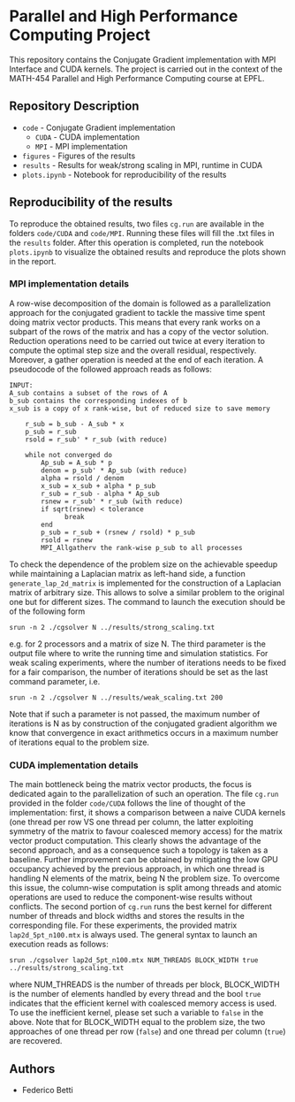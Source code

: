 # Parallel and High Performance Computing Project

This repository contains the Conjugate Gradient
implementation with MPI Interface and CUDA kernels. The
project is carried out in the context of the
MATH-454 Parallel and High Performance Computing course at EPFL.

## Repository Description
- `code` - Conjugate Gradient implementation
  - `CUDA` - CUDA implementation
  - `MPI` - MPI implementation
- `figures` - Figures of the results
- `results` - Results for weak/strong scaling in MPI, runtime in CUDA
- `plots.ipynb` - Notebook for reproducibility of the results 

## Reproducibility of the results
To reproduce the obtained results, two files `cg.run` are available in the folders
`code/CUDA` and `code/MPI`. Running these files will fill the .txt files
in the `results` folder. After this operation is completed, run the notebook
`plots.ipynb` to visualize the obtained results and reproduce the plots
shown in the report.

### MPI implementation details
A row-wise decomposition of the domain is followed as a parallelization
approach for the conjugated gradient to tackle the massive time spent doing
matrix vector products. This means that every rank works on a subpart 
of the rows of the matrix and has a copy of the vector solution. Reduction
operations need to be carried out twice at every iteration to compute
the optimal step size and the overall residual, respectively. Moreover, a gather
operation is needed at the end of each iteration. A pseudocode of the followed
approach reads as follows:
```
INPUT: 
A_sub contains a subset of the rows of A
b_sub contains the corresponding indexes of b
x_sub is a copy of x rank-wise, but of reduced size to save memory

    r_sub = b_sub - A_sub * x
    p_sub = r_sub
    rsold = r_sub' * r_sub (with reduce)

    while not converged do
        Ap_sub = A_sub * p
        denom = p_sub' * Ap_sub (with reduce)
        alpha = rsold / denom
        x_sub = x_sub + alpha * p_sub
        r_sub = r_sub - alpha * Ap_sub
        rsnew = r_sub' * r_sub (with reduce)
        if sqrt(rsnew) < tolerance
              break
        end
        p_sub = r_sub + (rsnew / rsold) * p_sub
        rsold = rsnew
        MPI_Allgatherv the rank-wise p_sub to all processes
```
To check the dependence of the problem size on the achievable speedup
while maintaining a Laplacian matrix as left-hand side, a function
`generate_lap_2d_matrix` is implemented for the construction of a Laplacian
matrix of arbitrary size. This allows to solve a similar problem to the
original one but for different sizes. The command to launch
the execution should be of the following form
```
srun -n 2 ./cgsolver N ../results/strong_scaling.txt
```
e.g. for 2 processors and a matrix of size N. The third parameter 
is the output file where to write the running time
and simulation statistics. For weak scaling experiments, where the
number of iterations needs to be fixed for a fair comparison,
the number of iterations should be set as the last command parameter, i.e.
```
srun -n 2 ./cgsolver N ../results/weak_scaling.txt 200
```
Note that if such a parameter is not passed, the maximum number
of iterations is N as by construction of the conjugated gradient
algorithm we know that convergence in exact arithmetics occurs
in a maximum number of iterations equal to the problem size.

### CUDA implementation details
The main bottleneck being the matrix vector products, the focus is dedicated
again to the parallelization of such an operation. The file `cg.run` 
provided in the folder `code/CUDA` follows the line of thought of the 
implementation: first, it shows a comparison between
a naive CUDA kernels (one thread per row VS one thread per column, the
latter exploiting symmetry of the matrix to favour coalesced memory access) 
for the matrix vector product computation. This clearly shows the advantage
of the second approach, and as a consequence such a topology
is taken as a baseline. Further improvement can be obtained by mitigating
the low GPU occupancy achieved by the previous approach, in which one thread
is handling N elements of the matrix, being N the problem size. To overcome
this issue, the column-wise computation is split among threads and 
atomic operations are used to reduce the component-wise results without
conflicts. The second portion of `cg.run` runs the best kernel
for different number of threads and block widths and stores the results
in the corresponding file. For these experiments, the provided matrix 
`lap2d_5pt_n100.mtx` is always used. The general syntax to launch
an execution reads as follows:
```
srun ./cgsolver lap2d_5pt_n100.mtx NUM_THREADS BLOCK_WIDTH true ../results/strong_scaling.txt
```
where NUM_THREADS is the number of threads per block, BLOCK_WIDTH is the number
of elements handled by every thread and the bool `true` indicates that the
efficient kernel with coalesced memory access is used. To use the inefficient
kernel, please set such a variable to `false` in the above. Note that
for BLOCK_WIDTH equal to the problem size, the two approaches of one thread
per row (`false`) and one thread per column (`true`) are recovered.

## Authors
- Federico Betti
